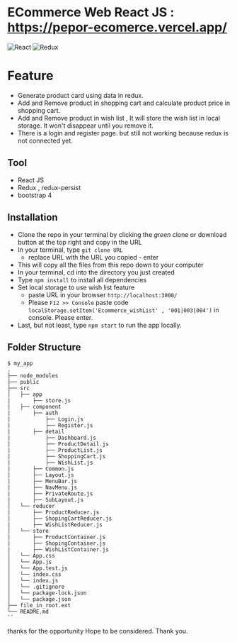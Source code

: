 ﻿# ECommerce Web React JS : https://pepor-ecomerce.vercel.app/
![React](https://img.shields.io/badge/react-%2320232a.svg?style=for-the-badge&logo=react&logoColor=%2361DAFB)
![Redux](https://img.shields.io/badge/redux-%23593d88.svg?style=for-the-badge&logo=redux&logoColor=white)

#  Feature

- Generate product card using data in redux.
- Add and Remove product in shopping cart and calculate product price in shopping cart.
- Add and Remove product in wish list , It will store the wish list in local storage. It won't disappear until you remove it.
- There is a login and register page. but still not working because redux is not connected yet.

## Tool
- React JS
- Redux , redux-persist
- bootstrap 4

## Installation

 - Clone the repo in your terminal by clicking the  _green_  clone or download button at the top right and copy in 	the URL
 - In your terminal, type `git clone URL`
	  -   replace URL with the URL you copied
		- enter
-  This will copy all the files from this repo down to your computer
-   In your terminal, cd into the directory you just created
-   Type  `npm install`  to install all dependencies
-   Set local storage to use wish list feature
	- paste URL in your browser `http://localhost:3000/`
	- Please `F12 >> Console` paste code  `localStorage.setItem('Ecommerce_wishList' , '001|003|004')` in console. Please enter.
-    Last, but not least, type  `npm start`  to run the app locally.


## Folder Structure

```
$ my_app
.
├── node_modules
├── public
├── src
│   ├── app
|		├── store.js
│   ├── component
|		├── auth
|			├── Login.js
|			├── Register.js
|		├── detail
|			├── Dashboard.js
|			├── ProductDetail.js
|			├── ProductList.js
|			├── ShoppingCart.js
|			├── WishList.js
|		├── Common.js
|		├── Layout.js
|		├── MenuBar.js
|		├── NavMenu.js
|		├── PrivateRoute.js
|		├── SubLayout.js
│   └── reducer
|		├── ProductReducer.js
|		├── ShopingCartReducer.js
|		├── WishListReducer.js
│   └── store
|		├── ProductContainer.js
|		├── ShopingContainer.js
|		├── WishListContainer.js
│   └── App.css
│   └── App.js
│   └── App.test.js
│   └── index.css
│   └── index.js
│   └── .gitignore
│   └── package-lock.json
│   └── package.json
├── file_in_root.ext
└── README.md
``
```
thanks for the opportunity Hope to be considered. Thank you.
